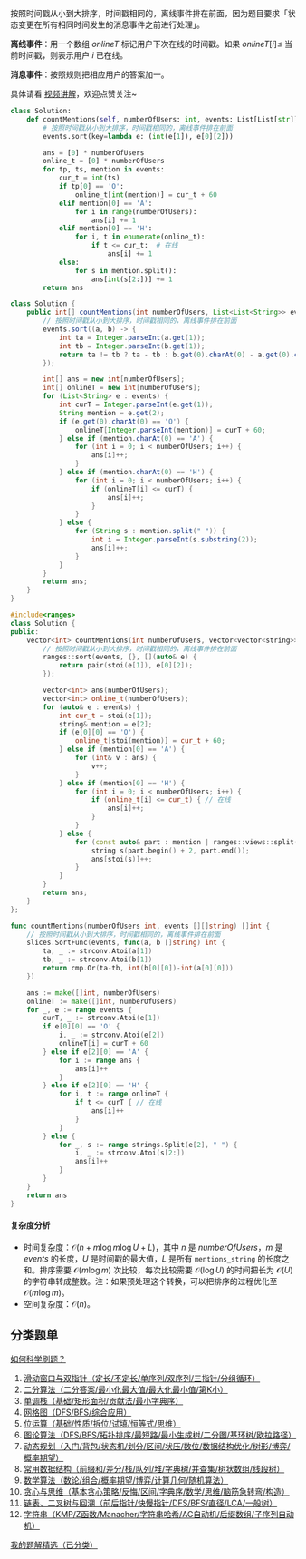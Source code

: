 按照时间戳从小到大排序，时间戳相同的，离线事件排在前面，因为题目要求「状态变更在所有相同时间发生的消息事件之前进行处理」。

**离线事件**：用一个数组 $\textit{onlineT}$ 标记用户下次在线的时间戳。如果 $\textit{onlineT}[i]\le$ 当前时间戳，则表示用户 $i$ 已在线。

**消息事件**：按照规则把相应用户的答案加一。

具体请看 [视频讲解](https://www.bilibili.com/video/BV15sFNewEia/?t=3m39s)，欢迎点赞关注~

```py [sol-Python3]
class Solution:
    def countMentions(self, numberOfUsers: int, events: List[List[str]]) -> List[int]:
        # 按照时间戳从小到大排序，时间戳相同的，离线事件排在前面
        events.sort(key=lambda e: (int(e[1]), e[0][2]))

        ans = [0] * numberOfUsers
        online_t = [0] * numberOfUsers
        for tp, ts, mention in events:
            cur_t = int(ts)
            if tp[0] == 'O':
                online_t[int(mention)] = cur_t + 60
            elif mention[0] == 'A':
                for i in range(numberOfUsers):
                    ans[i] += 1
            elif mention[0] == 'H':
                for i, t in enumerate(online_t):
                    if t <= cur_t:  # 在线
                        ans[i] += 1
            else:
                for s in mention.split():
                    ans[int(s[2:])] += 1
        return ans
```

```java [sol-Java]
class Solution {
    public int[] countMentions(int numberOfUsers, List<List<String>> events) {
        // 按照时间戳从小到大排序，时间戳相同的，离线事件排在前面
        events.sort((a, b) -> {
            int ta = Integer.parseInt(a.get(1));
            int tb = Integer.parseInt(b.get(1));
            return ta != tb ? ta - tb : b.get(0).charAt(0) - a.get(0).charAt(0);
        });

        int[] ans = new int[numberOfUsers];
        int[] onlineT = new int[numberOfUsers];
        for (List<String> e : events) {
            int curT = Integer.parseInt(e.get(1));
            String mention = e.get(2);
            if (e.get(0).charAt(0) == 'O') {
                onlineT[Integer.parseInt(mention)] = curT + 60;
            } else if (mention.charAt(0) == 'A') {
                for (int i = 0; i < numberOfUsers; i++) {
                    ans[i]++;
                }
            } else if (mention.charAt(0) == 'H') {
                for (int i = 0; i < numberOfUsers; i++) {
                    if (onlineT[i] <= curT) {
                        ans[i]++;
                    }
                }
            } else {
                for (String s : mention.split(" ")) {
                    int i = Integer.parseInt(s.substring(2));
                    ans[i]++;
                }
            }
        }
        return ans;
    }
}
```

```cpp [sol-C++]
#include<ranges>
class Solution {
public:
    vector<int> countMentions(int numberOfUsers, vector<vector<string>>& events) {
        // 按照时间戳从小到大排序，时间戳相同的，离线事件排在前面
        ranges::sort(events, {}, [](auto& e) {
            return pair(stoi(e[1]), e[0][2]);
        });

        vector<int> ans(numberOfUsers);
        vector<int> online_t(numberOfUsers);
        for (auto& e : events) {
            int cur_t = stoi(e[1]);
            string& mention = e[2];
            if (e[0][0] == 'O') {
                online_t[stoi(mention)] = cur_t + 60;
            } else if (mention[0] == 'A') {
                for (int& v : ans) {
                    v++;
                }
            } else if (mention[0] == 'H') {
                for (int i = 0; i < numberOfUsers; i++) {
                    if (online_t[i] <= cur_t) { // 在线
                        ans[i]++;
                    }
                }
            } else {
                for (const auto& part : mention | ranges::views::split(' ')) {
                    string s(part.begin() + 2, part.end());
                    ans[stoi(s)]++;
                }
            }
        }
        return ans;
    }
};
```

```go [sol-Go]
func countMentions(numberOfUsers int, events [][]string) []int {
	// 按照时间戳从小到大排序，时间戳相同的，离线事件排在前面
	slices.SortFunc(events, func(a, b []string) int {
		ta, _ := strconv.Atoi(a[1])
		tb, _ := strconv.Atoi(b[1])
		return cmp.Or(ta-tb, int(b[0][0])-int(a[0][0]))
	})

	ans := make([]int, numberOfUsers)
	onlineT := make([]int, numberOfUsers)
	for _, e := range events {
		curT, _ := strconv.Atoi(e[1])
		if e[0][0] == 'O' {
			i, _ := strconv.Atoi(e[2])
			onlineT[i] = curT + 60
		} else if e[2][0] == 'A' {
			for i := range ans {
				ans[i]++
			}
		} else if e[2][0] == 'H' {
			for i, t := range onlineT {
				if t <= curT { // 在线
					ans[i]++
				}
			}
		} else {
			for _, s := range strings.Split(e[2], " ") {
				i, _ := strconv.Atoi(s[2:])
				ans[i]++
			}
		}
	}
	return ans
}
```

#### 复杂度分析

- 时间复杂度：$\mathcal{O}(n + m\log m\log U + L)$，其中 $n$ 是 $\textit{numberOfUsers}$，$m$ 是 $\textit{events}$ 的长度，$U$ 是时间戳的最大值，$L$ 是所有 `mentions_string` 的长度之和。排序需要 $\mathcal{O}(m\log m)$ 次比较，每次比较需要 $\mathcal{O}(\log U)$ 的时间把长为 $\mathcal{O}(U)$ 的字符串转成整数。注：如果预处理这个转换，可以把排序的过程优化至 $\mathcal{O}(m\log m)$。
- 空间复杂度：$\mathcal{O}(n)$。

## 分类题单

[如何科学刷题？](https://leetcode.cn/circle/discuss/RvFUtj/)

1. [滑动窗口与双指针（定长/不定长/单序列/双序列/三指针/分组循环）](https://leetcode.cn/circle/discuss/0viNMK/)
2. [二分算法（二分答案/最小化最大值/最大化最小值/第K小）](https://leetcode.cn/circle/discuss/SqopEo/)
3. [单调栈（基础/矩形面积/贡献法/最小字典序）](https://leetcode.cn/circle/discuss/9oZFK9/)
4. [网格图（DFS/BFS/综合应用）](https://leetcode.cn/circle/discuss/YiXPXW/)
5. [位运算（基础/性质/拆位/试填/恒等式/思维）](https://leetcode.cn/circle/discuss/dHn9Vk/)
6. [图论算法（DFS/BFS/拓扑排序/最短路/最小生成树/二分图/基环树/欧拉路径）](https://leetcode.cn/circle/discuss/01LUak/)
7. [动态规划（入门/背包/状态机/划分/区间/状压/数位/数据结构优化/树形/博弈/概率期望）](https://leetcode.cn/circle/discuss/tXLS3i/)
8. [常用数据结构（前缀和/差分/栈/队列/堆/字典树/并查集/树状数组/线段树）](https://leetcode.cn/circle/discuss/mOr1u6/)
9. [数学算法（数论/组合/概率期望/博弈/计算几何/随机算法）](https://leetcode.cn/circle/discuss/IYT3ss/)
10. [贪心与思维（基本贪心策略/反悔/区间/字典序/数学/思维/脑筋急转弯/构造）](https://leetcode.cn/circle/discuss/g6KTKL/)
11. [链表、二叉树与回溯（前后指针/快慢指针/DFS/BFS/直径/LCA/一般树）](https://leetcode.cn/circle/discuss/K0n2gO/)
12. [字符串（KMP/Z函数/Manacher/字符串哈希/AC自动机/后缀数组/子序列自动机）](https://leetcode.cn/circle/discuss/SJFwQI/)

[我的题解精选（已分类）](https://github.com/EndlessCheng/codeforces-go/blob/master/leetcode/SOLUTIONS.md)
